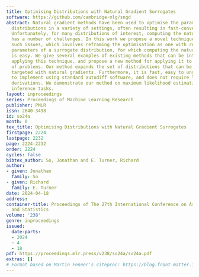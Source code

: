 ```yaml
---
title: Optimising Distributions with Natural Gradient Surrogates
software: https://github.com/cambridge-mlg/sngd
abstract: Natural gradient methods have been used to optimise the parameters of probability
  distributions in a variety of settings, often resulting in fast-converging procedures.
  Unfortunately, for many distributions of interest, computing the natural gradient
  has a number of challenges. In this work we propose a novel technique for tackling
  such issues, which involves reframing the optimisation as one with respect to the
  parameters of a surrogate distribution, for which computing the natural gradient
  is easy. We give several examples of existing methods that can be interpreted as
  applying this technique, and propose a new method for applying it to a wide variety
  of problems. Our method expands the set of distributions that can be efficiently
  targeted with natural gradients. Furthermore, it is fast, easy to understand, simple
  to implement using standard autodiff software, and does not require lengthy model-specific
  derivations. We demonstrate our method on maximum likelihood estimation and variational
  inference tasks.
layout: inproceedings
series: Proceedings of Machine Learning Research
publisher: PMLR
issn: 2640-3498
id: so24a
month: 0
tex_title: Optimising Distributions with Natural Gradient Surrogates
firstpage: 2224
lastpage: 2232
page: 2224-2232
order: 2224
cycles: false
bibtex_author: So, Jonathan and E. Turner, Richard
author:
- given: Jonathan
  family: So
- given: Richard
  family: E. Turner
date: 2024-04-18
address:
container-title: Proceedings of The 27th International Conference on Artificial Intelligence
  and Statistics
volume: '238'
genre: inproceedings
issued:
  date-parts:
  - 2024
  - 4
  - 18
pdf: https://proceedings.mlr.press/v238/so24a/so24a.pdf
extras: []
# Format based on Martin Fenner's citeproc: https://blog.front-matter.io/posts/citeproc-yaml-for-bibliographies/
---
```

